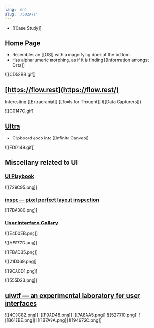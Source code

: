 ```yaml
---
lang: 'en'
slug: '/502A78'
---
```


- [[Case Study]]

## Home Page

- Resembles an [[OS]] with a magnifying dock at the bottom.
- Has alphanumeric morphing, as if it is finding [[Information amongst Data]]

![[CD52BB.gif]]

## [https://flow.rest](https://flow.rest/)

Interesting [[Extracranial]] [[Tools for Thought]] ([[Data Capturers]])

![[C0147C.gif]]

## [Ultra](https://ultra.tf/)

- Clipboard goes into [[Infinite Canvas]]

![[FDD149.gif]]

## Miscellany related to UI

### [UI Playbook](https://uiplaybook.dev/)

![[729C95.png]]

### [inspx — pixel perfect layout inspection](https://inspx.rauno.xyz/)

![[7BA380.png]]

### [User Interface Gallery](https://ui.gallery/#dynamic-cards)

![[E4D0EB.png]]

![[AE577D.png]]

![[FBAD35.png]]

![[21D069.png]]

![[9CA0D1.png]]

![[555D23.png]]

## [uiwtf — an experimental laboratory for user interfaces](https://uiw.tf/)

![[4C9C82.png]]
![[F9AD48.png]]
![[7A8AA5.png]]
![[527310.png]]
![[B61EBE.png]]
![[1B7A9A.png]]
![[94972C.png]]
